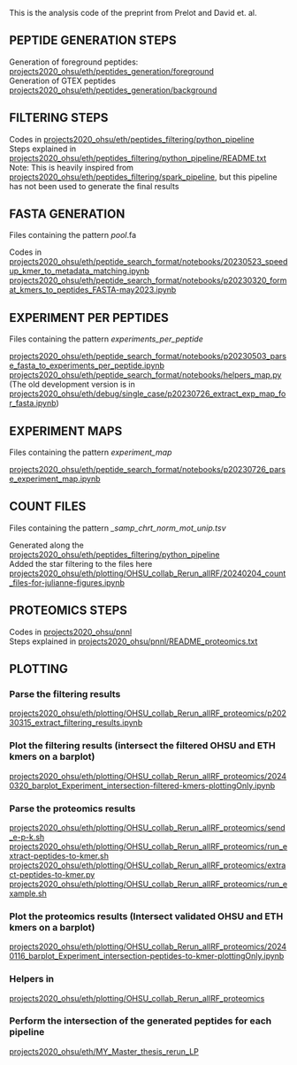 This is the analysis code of the preprint from Prelot and David et. al.

## PEPTIDE GENERATION STEPS

Generation of foreground peptides:
[projects2020\_ohsu/eth/peptides\_generation/foreground](https://github.com/ratschlab/projects2020_ohsu/tree/master/eth/peptides_generation/foreground)<br />
Generation of GTEX peptides
[projects2020\_ohsu/eth/peptides\_generation/background](https://github.com/ratschlab/projects2020_ohsu/tree/master/eth/peptides_generation/background)

## FILTERING STEPS

Codes in [projects2020\_ohsu/eth/peptides\_filtering/python\_pipeline](https://github.com/ratschlab/projects2020_ohsu/tree/master/eth/peptides_filtering/python_pipeline)<br />
Steps explained in [projects2020\_ohsu/eth/peptides\_filtering/python\_pipeline/README.txt](https://github.com/ratschlab/projects2020_ohsu/tree/master/eth/peptides_filtering/python_pipeline/README.txt)<br />
Note: This is heavily inspired from [projects2020\_ohsu/eth/peptides\_filtering/spark\_pipeline](https://github.com/ratschlab/projects2020_ohsu/tree/master/eth/peptides_filtering/spark_pipeline), but this pipeline has not been used to generate the final results

## FASTA GENERATION 
Files containing the pattern *pool*.fa <br />

Codes in
[projects2020\_ohsu/eth/peptide\_search\_format/notebooks/20230523\_speedup\_kmer\_to\_metadata\_matching.ipynb](https://github.com/ratschlab/projects2020_ohsu/tree/master/eth/peptide_search_format/notebooks/20230523_speedup_kmer_to_metadata_matching.ipynb)<br />
[projects2020\_ohsu/eth/peptide\_search\_format/notebooks/p20230320\_format\_kmers\_to\_peptides\_FASTA-may2023.ipynb](https://github.com/ratschlab/projects2020_ohsu/tree/master/eth/peptide_search_format/notebooks/p20230320_format_kmers_to_peptides_FASTA-may2023.ipynb)

## EXPERIMENT PER PEPTIDES 
Files containing the pattern *experiments\_per\_peptide* <br />

[projects2020\_ohsu/eth/peptide\_search\_format/notebooks/p20230503\_parse\_fasta\_to\_experiments\_per\_peptide.ipynb](https://github.com/ratschlab/projects2020_ohsu/tree/master/eth/peptide_search_format/notebooks/p20230503_parse_fasta_to_experiments_per_peptide.ipynb)<br />
[projects2020\_ohsu/eth/peptide\_search\_format/notebooks/helpers\_map.py](https://github.com/ratschlab/projects2020_ohsu/tree/master/eth/peptide_search_format/notebooks/helpers_map.py)
(The old development version is in
[projects2020\_ohsu/eth/debug/single\_case/p20230726\_extract\_exp\_map\_for\_fasta.ipynb](https://github.com/ratschlab/projects2020_ohsu/tree/master/eth/debug/single_case/p20230726_extract_exp_map_for_fasta.ipynb))

## EXPERIMENT MAPS 
Files containing the pattern *experiment\_map* <br />

[projects2020\_ohsu/eth/peptide\_search\_format/notebooks/p20230726\_parse\_experiment\_map.ipynb](https://github.com/ratschlab/projects2020_ohsu/tree/master/eth/peptide_search_format/notebooks/p20230726_parse_experiment_map.ipynb)

## COUNT FILES 
Files containing the pattern *\_samp\_chrt\_norm\_mot\_unip.tsv* <br />

Generated along the
[projects2020\_ohsu/eth/peptides\_filtering/python\_pipeline](https://github.com/ratschlab/projects2020_ohsu/tree/master/eth/peptides_filtering/python_pipeline)<br />
Added the star filtering to the files here
[projects2020\_ohsu/eth/plotting/OHSU\_collab\_Rerun\_allRF/20240204\_count\_files-for-julianne-figures.ipynb](https://github.com/ratschlab/projects2020_ohsu/tree/master/eth/plotting/OHSU_collab_Rerun_allRF/20240204_count_files-for-julianne-figures.ipynb)

## PROTEOMICS STEPS

Codes in [projects2020\_ohsu/pnnl](https://github.com/ratschlab/projects2020_ohsu/tree/master/pnnl)<br />
Steps explained in [projects2020\_ohsu/pnnl/README\_proteomics.txt](https://github.com/ratschlab/projects2020_ohsu/tree/master/pnnl/README_proteomics.txt)

## PLOTTING

### Parse the filtering results

[projects2020\_ohsu/eth/plotting/OHSU\_collab\_Rerun\_allRF\_proteomics/p20230315\_extract\_filtering\_results.ipynb](https://github.com/ratschlab/projects2020_ohsu/tree/master/eth/plotting/OHSU_collab_Rerun_allRF_proteomics/p20230315_extract_filtering_results.ipynb)

### Plot the filtering results (intersect the filtered OHSU and ETH kmers on a barplot)

[projects2020\_ohsu/eth/plotting/OHSU\_collab\_Rerun\_allRF\_proteomics/20240320\_barplot\_Experiment\_intersection-filtered-kmers-plottingOnly.ipynb](https://github.com/ratschlab/projects2020_ohsu/tree/master/eth/plotting/OHSU_collab_Rerun_allRF_proteomics/20240320_barplot_Experiment_intersection-filtered-kmers-plottingOnly.ipynb)

### Parse the proteomics results

[projects2020\_ohsu/eth/plotting/OHSU\_collab\_Rerun\_allRF\_proteomics/send\_e-p-k.sh](https://github.com/ratschlab/projects2020_ohsu/tree/master/eth/plotting/OHSU_collab_Rerun_allRF_proteomics/send_e-p-k.sh)<br />
[projects2020\_ohsu/eth/plotting/OHSU\_collab\_Rerun\_allRF\_proteomics/run\_extract-peptides-to-kmer.sh](https://github.com/ratschlab/projects2020_ohsu/tree/master/eth/plotting/OHSU_collab_Rerun_allRF_proteomics/run_extract-peptides-to-kmer.sh)<br />
[projects2020\_ohsu/eth/plotting/OHSU\_collab\_Rerun\_allRF\_proteomics/extract-peptides-to-kmer.py](https://github.com/ratschlab/projects2020_ohsu/tree/master/eth/plotting/OHSU_collab_Rerun_allRF_proteomics/extract-peptides-to-kmer.py)<br />
[projects2020\_ohsu/eth/plotting/OHSU\_collab\_Rerun\_allRF\_proteomics/run\_example.sh](https://github.com/ratschlab/projects2020_ohsu/tree/master/eth/plotting/OHSU_collab_Rerun_allRF_proteomics/run_example.sh)

### Plot the proteomics results (Intersect validated OHSU and ETH kmers on a barplot)

[projects2020\_ohsu/eth/plotting/OHSU\_collab\_Rerun\_allRF\_proteomics/20240116\_barplot\_Experiment\_intersection-peptides-to-kmer-plottingOnly.ipynb](https://github.com/ratschlab/projects2020_ohsu/tree/master/eth/plotting/OHSU_collab_Rerun_allRF_proteomics/20240116_barplot_Experiment_intersection-peptides-to-kmer-plottingOnly.ipynb)

### Helpers in

[projects2020\_ohsu/eth/plotting/OHSU\_collab\_Rerun\_allRF\_proteomics](https://github.com/ratschlab/projects2020_ohsu/tree/master/eth/plotting/OHSU_collab_Rerun_allRF_proteomics/)

### Perform the intersection of the generated peptides for each pipeline

[projects2020\_ohsu/eth/MY\_Master\_thesis\_rerun\_LP](https://github.com/ratschlab/projects2020_ohsu/tree/master/eth/MY_Master_thesis_rerun_LP)



